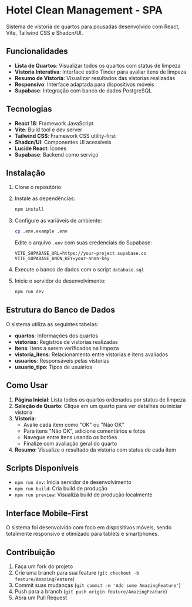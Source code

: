 # Hotel Clean Management - SPA

Sistema de vistoria de quartos para pousadas desenvolvido com React, Vite, Tailwind CSS e Shadcn/UI.

## Funcionalidades

- **Lista de Quartos**: Visualizar todos os quartos com status de limpeza
- **Vistoria Interativa**: Interface estilo Tinder para avaliar itens de limpeza
- **Resumo de Vistoria**: Visualizar resultados das vistorias realizadas
- **Responsivo**: Interface adaptada para dispositivos móveis
- **Supabase**: Integração com banco de dados PostgreSQL

## Tecnologias

- **React 18**: Framework JavaScript
- **Vite**: Build tool e dev server
- **Tailwind CSS**: Framework CSS utility-first
- **Shadcn/UI**: Componentes UI acessíveis
- **Lucide React**: Ícones
- **Supabase**: Backend como serviço

## Instalação

1. Clone o repositório
2. Instale as dependências:
   ```bash
   npm install
   ```

3. Configure as variáveis de ambiente:
   ```bash
   cp .env.example .env
   ```
   
   Edite o arquivo `.env` com suas credenciais do Supabase:
   ```env
   VITE_SUPABASE_URL=https://your-project.supabase.co
   VITE_SUPABASE_ANON_KEY=your-anon-key
   ```

4. Execute o banco de dados com o script `database.sql`

5. Inicie o servidor de desenvolvimento:
   ```bash
   npm run dev
   ```

## Estrutura do Banco de Dados

O sistema utiliza as seguintes tabelas:

- **quartos**: Informações dos quartos
- **vistorias**: Registros de vistorias realizadas
- **itens**: Itens a serem verificados na limpeza
- **vistoria_itens**: Relacionamento entre vistorias e itens avaliados
- **usuarios**: Responsáveis pelas vistorias
- **usuario_tipo**: Tipos de usuários

## Como Usar

1. **Página Inicial**: Lista todos os quartos ordenados por status de limpeza
2. **Seleção de Quarto**: Clique em um quarto para ver detalhes ou iniciar vistoria
3. **Vistoria**: 
   - Avalie cada item como "OK" ou "Não OK"
   - Para itens "Não OK", adicione comentários e fotos
   - Navegue entre itens usando os botões
   - Finalize com avaliação geral do quarto
4. **Resumo**: Visualize o resultado da vistoria com status de cada item

## Scripts Disponíveis

- `npm run dev`: Inicia servidor de desenvolvimento
- `npm run build`: Cria build de produção
- `npm run preview`: Visualiza build de produção localmente

## Interface Mobile-First

O sistema foi desenvolvido com foco em dispositivos móveis, sendo totalmente responsivo e otimizado para tablets e smartphones.

## Contribuição

1. Faça um fork do projeto
2. Crie uma branch para sua feature (`git checkout -b feature/AmazingFeature`)
3. Commit suas mudanças (`git commit -m 'Add some AmazingFeature'`)
4. Push para a branch (`git push origin feature/AmazingFeature`)
5. Abra um Pull Request
